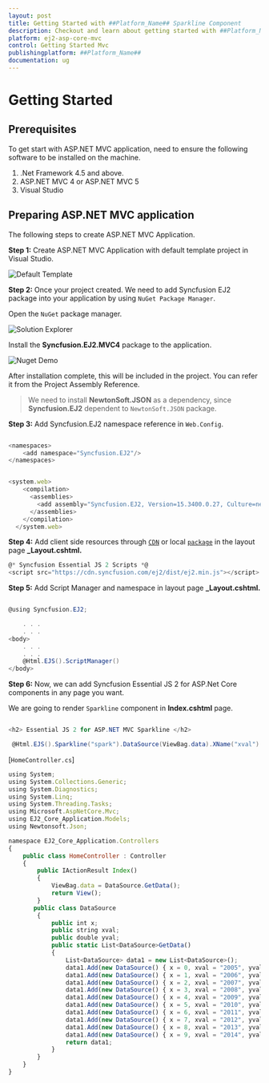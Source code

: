 ```yaml
---
layout: post
title: Getting Started with ##Platform_Name## Sparkline Component
description: Checkout and learn about getting started with ##Platform_Name## Sparkline component of Syncfusion Essential JS 2 and more details.
platform: ej2-asp-core-mvc
control: Getting Started Mvc
publishingplatform: ##Platform_Name##
documentation: ug
---
```



# Getting Started

## Prerequisites

To get start with ASP.NET MVC application, need to ensure the following software to be installed on the machine.

1. .Net Framework 4.5 and above.
2. ASP.NET MVC 4 or ASP.NET MVC 5
3. Visual Studio

## Preparing ASP.NET MVC application

The following steps to create ASP.NET MVC Application.

**Step 1:** Create ASP.NET MVC Application with default template project in Visual Studio.

![Default Template](./images/default-template.png)

**Step 2:** Once your project created. We need to add Syncfusion EJ2 package into your application by using `NuGet Package Manager`.

Open the `NuGet` package manager.

![Solution Explorer](./images/solution-Explorer.png)

Install the **Syncfusion.EJ2.MVC4** package to the application.

![Nuget Demo](./images/nuget-demo.png)

After installation complete, this will be included in the project. You can refer it from the Project Assembly Reference.

> We need to install **NewtonSoft.JSON** as a dependency, since **Syncfusion.EJ2** dependent to `NewtonSoft.JSON` package.

**Step 3:** Add Syncfusion.EJ2 namespace reference in `Web.Config`.

```javascript

<namespaces>
    <add namespace="Syncfusion.EJ2"/>
</namespaces>

```

```javascript

<system.web>
    <compilation>
      <assemblies>
        <add assembly="Syncfusion.EJ2, Version=15.3400.0.27, Culture=neutral, PublicKeyToken=31BF3856AD364E35"  />
      </assemblies>
    </compilation>
  </system.web>

```

**Step 4:** Add client side resources through [`CDN`](http://ej2.syncfusion.com/documentation/base/deployment.html?lang=typescript#cdn) or local [`package`](https://www.npmjs.com/package/@syncfusion/ej2) in the layout page **_Layout.cshtml.**

```cs
@* Syncfusion Essential JS 2 Scripts *@
<script src="https://cdn.syncfusion.com/ej2/dist/ej2.min.js"></script>

```

**Step 5:** Add Script Manager and namespace in layout page **_Layout.cshtml.**

```cs

@using Syncfusion.EJ2;

    . . .
    . . .
<body>
    . . .
    . . .
    @Html.EJS().ScriptManager()
</body>

```

**Step 6:** Now, we can add Syncfusion Essential JS 2 for ASP.Net Core components in any page you want.

We are going to render `Sparkline` component in **Index.cshtml** page.

```cs

<h2> Essential JS 2 for ASP.NET MVC Sparkline </h2>

 @Html.EJS().Sparkline("spark").DataSource(ViewBag.data).XName("xval").YName("yval").Render()
```

[`HomeController.cs`]

```javascript
using System;
using System.Collections.Generic;
using System.Diagnostics;
using System.Linq;
using System.Threading.Tasks;
using Microsoft.AspNetCore.Mvc;
using EJ2_Core_Application.Models;
using Newtonsoft.Json;

namespace EJ2_Core_Application.Controllers
{
    public class HomeController : Controller
    {
        public IActionResult Index()
        {
            ViewBag.data = DataSource.GetData();
            return View();
        }
       public class DataSource
        {
            public int x;
            public string xval;
            public double yval;
            public static List<DataSource>GetData()
            {
                List<DataSource> data1 = new List<DataSource>();
                data1.Add(new DataSource() { x = 0, xval = "2005", yval = 20090440 });
                data1.Add(new DataSource() { x = 1, xval = "2006", yval = 20264080 });
                data1.Add(new DataSource() { x = 2, xval = "2007", yval = 20434180 });
                data1.Add(new DataSource() { x = 3, xval = "2008", yval = 21007310 });
                data1.Add(new DataSource() { x = 4, xval = "2009", yval = 21262640 });
                data1.Add(new DataSource() { x = 5, xval = "2010", yval = 21515750 });
                data1.Add(new DataSource() { x = 6, xval = "2011", yval = 21766710 });
                data1.Add(new DataSource() { x = 7, xval = "2012", yval = 22015580 });
                data1.Add(new DataSource() { x = 8, xval = "2013", yval = 22262500 });
                data1.Add(new DataSource() { x = 9, xval = "2014", yval = 22507620 });
                return data1;
            }
        }
    }
}
```